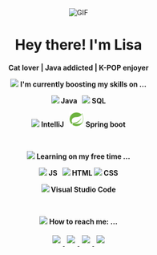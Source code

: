 <!DOCTYPE html>
<html>
    <body>
    <div align= "center">
    <img src="https://steemitimages.com/DQmbaedeTrFuED61jDHAqmZRv2VeX3tWA6pyBi4zoR5T26o/helloworld.gif" alt="GIF" width="400"></div>
    <p><h1 align="center"> Hey there! I'm Lisa </>   
    <h4 align="center"> Cat lover | Java addicted | K-POP enjoyer </></p>

<p align="center">
<img src="https://raw.githubusercontent.com/alexnaiman/alexnaiman/master/resources/PusheenCompute.gif" width="70px" /> I'm currently boosting my skills on ...
</p>
<p align="center">
<img src="https://github.com/LisaFabro/LisaFabro/assets/148080404/9c502d99-5b53-46ed-9212-cdf3f00505bd" height="30px" style="vertical-align:center margin:6px 4px" /> Java &#160
 <img src="https://github.com/LisaFabro/LisaFabro/assets/148080404/c3683edc-e6a4-4c17-88d4-ef56cb361228" height="30px" style="vertical-align:top margin:6px 4px" /> SQL
</p>
<p align="center">
<img src="https://github.com/LisaFabro/LisaFabro/assets/148080404/95a873bb-94c8-4a45-8b64-c75ff606628a" height="30px" style="vertical-align:top margin:6px 4px" /> IntelliJ &#160
<img src="https://raw.githubusercontent.com/github/explore/80688e429a7d4ef2fca1e82350fe8e3517d3494d/topics/spring-boot/spring-boot.png" height="30px" style="vertical-align:top margin:6px 4px" /> Spring boot
</p>

<br>

<p align="center">
<img src="https://raw.githubusercontent.com/alexnaiman/alexnaiman/master/resources/Confused_Dog.gif" height="50px" /> Learning on my free time ...
</p>
<p align="center">
<img src="https://cdn-icons-png.flaticon.com/512/5968/5968292.png" height="30px" style="vertical-align:top margin:6px 4px" /> JS &#160
<img src="https://github.com/LisaFabro/LisaFabro/assets/148080404/40881f57-e3b7-4230-975e-08edb09a25f8" height="30px" style="vertical-align:top margin:6px 4px" />  HTML
<img src="https://static-00.iconduck.com/assets.00/file-type-css-icon-1806x2048-r5fwjl3p.png" height="30px" style="vertical-align:top margin:6px 4px" />  CSS
</p>
<p align="center">
<img src="https://upload.wikimedia.org/wikipedia/commons/thumb/9/9a/Visual_Studio_Code_1.35_icon.svg/2048px-Visual_Studio_Code_1.35_icon.svg.png" height="30px" style="vertical-align:top margin:6px 4px"/> Visual Studio Code
</p>

<br>

<p align="center">
<img src="https://raw.githubusercontent.com/alexnaiman/alexnaiman/master/resources/bongocat.gif" width="50px" /> How to reach me: ...
</p>
<p align="center">
  <a href="https://www.threads.net/@venetian_gothic">
    <img src="https://uxwing.com/wp-content/themes/uxwing/download/brands-and-social-media/threads-app-icon.png" height="35px" style="margin: 5px;" />
  </a>
  <a href="https://www.instagram.com/venetian_gothic/">
    <img src="https://raw.githubusercontent.com/alexnaiman/alexnaiman/master/resources/instagram.webp" height="35px" style="margin: 5px;" />
  </a>
  <a href="https://www.linkedin.com/in/lisa-fabro-03510a1a8/">
    <img src="https://raw.githubusercontent.com/alexnaiman/alexnaiman/master/resources/linkedin.webp" height="35px" style="margin: 5px;" />
  </a>
  <a href="mailto:fabro.lisa@gmail.com">
    <img src="https://raw.githubusercontent.com/alexnaiman/alexnaiman/master/resources/gmail.png" height="30px" style="margin: 5px;" />
  </a>
</p>
</body>
</html>

